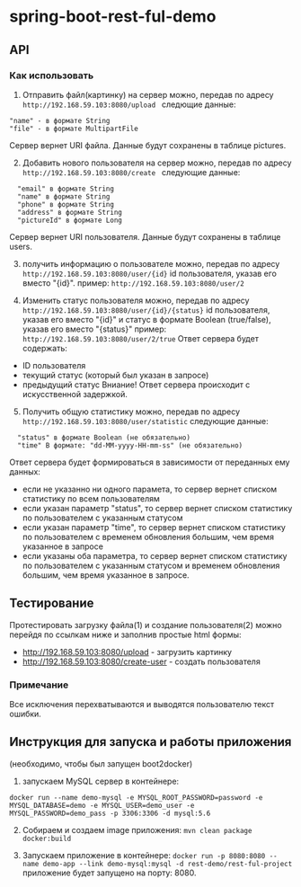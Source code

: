 # spring-boot-rest-ful-demo

## API

### Как использовать
1. Отправить файл(картинку) на сервер можно, передав по адресу 
  `http://192.168.59.103:8080/upload `
следющие данные:
```
"name" - в формате String
"file" - в формате MultipartFile
```
Сервер вернет URI файла. Данные будут сохранены в таблице pictures.


2. Добавить нового пользователя на сервер можно, передав по адресу 
  `http://192.168.59.103:8080/create `
следующие данные:
```
  "email" в формате String
  "name" в формате String
  "phone" в формате String
  "address" в формате String
  "pictureId" в формате Long
  ```
Сервер вернет URI пользователя. Данные будут сохранены в таблице users.


3. получить информацию о пользователе можно, передав по адресу 
  `http://192.168.59.103:8080/user/{id}`
id пользователя, указав его вместо "{id}".
пример:
  `http://192.168.59.103:8080/user/2`


4. Изменить статус пользователя можно, передав по адресу 
  `http://192.168.59.103:8080/user/{id}/{status}`
id пользователя, указав его вместо "{id}" и статус в формате Boolean (true/false), указав его вместо "{status}"
пример:
  `http://192.168.59.103:8080/user/2/true`
Ответ сервера будет содержать:
- ID пользователя
- текущий статус (который был указан в запросе)
- предыдущий статус
Вниание! Ответ сервера происходит с искусственной задержкой.


5. Получить общую статистику можно, передав по адресу
  `http://192.168.59.103:8080/user/statistic`
следующие данные:
```
  "status" в формате Boolean (не обязательно)
  "time" В формате: "dd-MM-yyyy-HH-mm-ss" (не обязательно)
  ```
Ответ сервера будет формироваться в зависимости от переданных ему данных:
- если не указанно ни одного парамета, то сервер вернет списком статистику по всем пользователям
- если указан параметр "status", то сервер вернет списком статистику по пользователем с указанным статусом
- если указан параметр "time", то сервер вернет списком статистику по пользователем с временем обновления большим, чем время указанное в запросе
- если указаны оба параметра, то сервер вернет списком статистику по пользователем с указанным статусом и временем обновления большим, чем время указанное в запросе.

## Тестирование
Протестировать загрузку файла(1) и создание пользователя(2) можно перейдя по ссылкам ниже и заполнив простые html формы:
- http://192.168.59.103:8080/upload - загрузить картинку
- http://192.168.59.103:8080/create-user - создать пользователя

### Примечание
Все исключения перехватываются и выводятся пользователю текст ошибки.

## Инструкция для запуска и работы приложения
(необходимо, чтобы был запущен boot2docker)


1. запускаем MySQL сервер в контейнере:
```  
docker run --name demo-mysql -e MYSQL_ROOT_PASSWORD=password -e MYSQL_DATABASE=demo -e MYSQL_USER=demo_user -e       MYSQL_PASSWORD=demo_pass -p 3306:3306 -d mysql:5.6
```

2. Собираем и создаем image приложения:
  ```mvn clean package docker:build```


3. Запускаем приложение в контейнере:
  ```docker run -p 8080:8080 --name demo-app --link demo-mysql:mysql -d rest-demo/rest-ful-project```
приложение будет запущено на порту: 8080.
